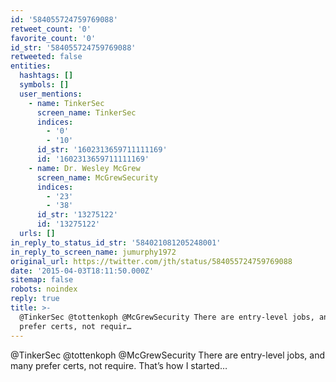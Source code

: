 ```yaml
---
id: '584055724759769088'
retweet_count: '0'
favorite_count: '0'
id_str: '584055724759769088'
retweeted: false
entities:
  hashtags: []
  symbols: []
  user_mentions:
    - name: TinkerSec
      screen_name: TinkerSec
      indices:
        - '0'
        - '10'
      id_str: '1602313659711111169'
      id: '1602313659711111169'
    - name: Dr. Wesley McGrew
      screen_name: McGrewSecurity
      indices:
        - '23'
        - '38'
      id_str: '13275122'
      id: '13275122'
  urls: []
in_reply_to_status_id_str: '584021081205248001'
in_reply_to_screen_name: jumurphy1972
original_url: https://twitter.com/jth/status/584055724759769088
date: '2015-04-03T18:11:50.000Z'
sitemap: false
robots: noindex
reply: true
title: >-
  @TinkerSec @tottenkoph @McGrewSecurity There are entry-level jobs, and many
  prefer certs, not requir…
---
```


@TinkerSec @tottenkoph @McGrewSecurity There are entry-level jobs, and many prefer certs, not require. That’s how I started…